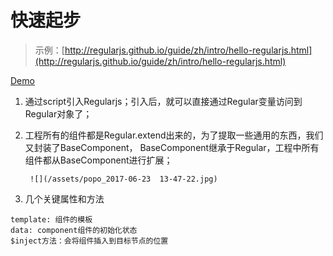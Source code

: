 # 快速起步

> 示例：[http://regularjs.github.io/guide/zh/intro/hello-regularjs.html](http://regularjs.github.io/guide/zh/intro/hello-regularjs.html)

[Demo](http://fiddle.jshell.net/leeluolee/C2Gh9/1/)

1. 通过script引入Regularjs；引入后，就可以直接通过Regular变量访问到Regular对象了；
2. 工程所有的组件都是Regular.extend出来的，为了提取一些通用的东西，我们又封装了BaseComponent， BaseComponent继承于Regular，工程中所有组件都从BaseComponent进行扩展；

   ```
    ![](/assets/popo_2017-06-23  13-47-22.jpg)
   ```

3. 几个关键属性和方法

```
template: 组件的模板
data: component组件的初始化状态
$inject方法：会将组件插入到目标节点的位置
```




